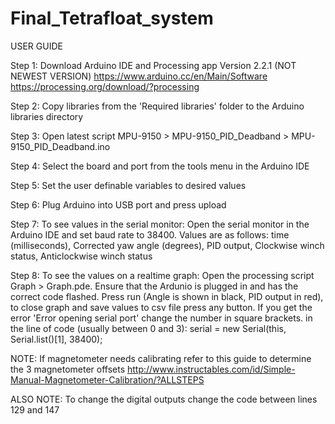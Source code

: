 # Final_Tetrafloat_system

USER GUIDE

Step 1: Download Arduino IDE and Processing app Version 2.2.1 (NOT NEWEST VERSION)
        https://www.arduino.cc/en/Main/Software
        https://processing.org/download/?processing
        
Step 2: Copy libraries from the 'Required libraries' folder to the Arduino libraries directory

Step 3: Open latest script MPU-9150 > MPU-9150_PID_Deadband > MPU-9150_PID_Deadband.ino

Step 4: Select the board and port from the tools menu in the Arduino IDE

Step 5: Set the user definable variables to desired values

Step 6: Plug Arduino into USB port and press upload

Step 7: To see values in the serial monitor:
Open the serial monitor in the Arduino IDE and set baud rate to 38400.
                Values are as follows: time (milliseconds), Corrected yaw angle (degrees), PID output, Clockwise winch status, Anticlockwise winch status
        
Step 8: To see the values on a realtime graph:
                Open the processing script Graph > Graph.pde.
                Ensure that the Ardunio is plugged in and has the correct code flashed.
                Press run (Angle is shown in black, PID output in red), to close graph and save values to csv file press any button.
                If you get the error 'Error opening serial port' change the number in square brackets.
                in the line of code (usually between 0 and 3): serial = new Serial(this, Serial.list()[1], 38400);

NOTE: If magnetometer needs calibrating refer to this guide to determine the 3 magnetometer offsets  http://www.instructables.com/id/Simple-Manual-Magnetometer-Calibration/?ALLSTEPS

ALSO NOTE: To change the digital outputs change the code between lines 129 and 147
